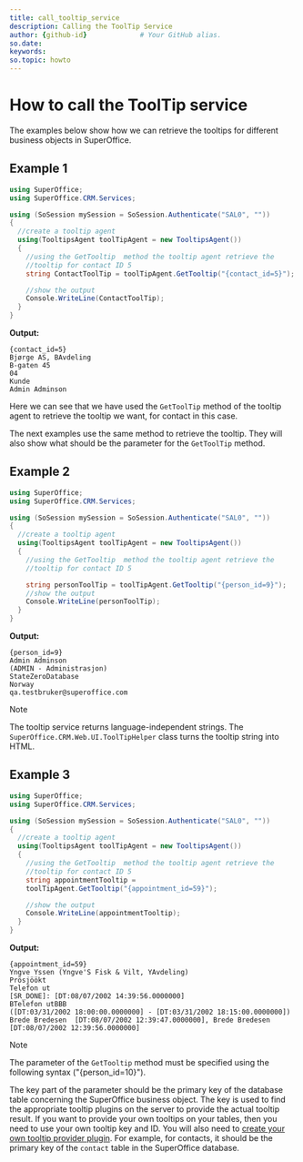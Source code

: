 ```yaml
---
title: call_tooltip_service       
description: Calling the ToolTip Service
author: {github-id}             # Your GitHub alias.
so.date:
keywords:
so.topic: howto
---
```


# How to call the ToolTip service

The examples below show how we can retrieve the tooltips for different business objects in SuperOffice.

## Example 1

```csharp
using SuperOffice;
using SuperOffice.CRM.Services;

using (SoSession mySession = SoSession.Authenticate("SAL0", ""))
{
  //create a tooltip agent
  using(TooltipsAgent toolTipAgent = new TooltipsAgent())
  {
    //using the GetTooltip  method the tooltip agent retrieve the
    //tooltip for contact ID 5
    string ContactToolTip = toolTipAgent.GetTooltip("{contact_id=5}");

    //show the output
    Console.WriteLine(ContactToolTip);
  }
}
```

**Output:**

```text
{contact_id=5}
Bjørge AS, BAvdeling
B-gaten 45
04
Kunde
Admin Adminson
```

Here we can see that we have used the `GetToolTip` method of the tooltip agent to retrieve the tooltip we want, for contact in this case.

The next examples use the same method to retrieve the tooltip. They will also show what should be the parameter for the `GetToolTip` method.

## Example 2

```csharp
using SuperOffice;
using SuperOffice.CRM.Services;

using (SoSession mySession = SoSession.Authenticate("SAL0", ""))
{
  //create a tooltip agent
  using(TooltipsAgent toolTipAgent = new TooltipsAgent())
  {
    //using the GetTooltip  method the tooltip agent retrieve the
    //tooltip for contact ID 5

    string personToolTip = toolTipAgent.GetTooltip("{person_id=9}");
    //show the output
    Console.WriteLine(personToolTip);
  }
}
```

**Output:**

```text
{person_id=9}
Admin Adminson
(ADMIN - Administrasjon)
StateZeroDatabase
Norway
qa.testbruker@superoffice.com
```

> [!NOTE]
> The tooltip service returns language-independent strings. The `SuperOffice.CRM.Web.UI.ToolTipHelper` class turns the tooltip string into HTML.

## Example 3

```csharp
using SuperOffice;
using SuperOffice.CRM.Services;

using (SoSession mySession = SoSession.Authenticate("SAL0", ""))
{
  //create a tooltip agent
  using(TooltipsAgent toolTipAgent = new TooltipsAgent())
  {
    //using the GetTooltip  method the tooltip agent retrieve the
    //tooltip for contact ID 5
    string appointmentTooltip =
    toolTipAgent.GetTooltip("{appointment_id=59}");

    //show the output
    Console.WriteLine(appointmentTooltip);
  }
}
```

**Output:**

```text
{appointment_id=59}
Yngve Yssen (Yngve'S Fisk & Vilt, YAvdeling)
Prösjöökt
Telefon ut
[SR_DONE]: [DT:08/07/2002 14:39:56.0000000]
BTelefon utBBB
([DT:03/31/2002 18:00:00.0000000] - [DT:03/31/2002 18:15:00.0000000])
Brede Bredesen  [DT:08/07/2002 12:39:47.0000000], Brede Bredesen [DT:08/07/2002 12:39:56.0000000]
```

> [!NOTE]
> The parameter of the `GetTooltip` method must be specified using the following syntax ("{person_id=10}").

The key part of the parameter should be the primary key of the database table concerning the SuperOffice business object. The key is used to find the appropriate tooltip plugins on the server to provide the actual tooltip result. If you want to provide your own tooltips on your tables, then you need to use your own tooltip key and ID. You will also need to [create your own tooltip provider plugin][1]. For example, for contacts, it should be the primary key of the `contact` table in the SuperOffice database.

<!-- Referenced links -->
[1]: create-tooltip-plugin.md
